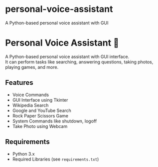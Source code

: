 # personal-voice-assistant
A Python-based personal voice assistant with GUI

# Personal Voice Assistant 🎤

A Python-based personal voice assistant with GUI interface.  
It can perform tasks like searching, answering questions, taking photos, playing games, and more.

## Features
- Voice Commands
- GUI Interface using Tkinter
- Wikipedia Search
- Google and YouTube Search
- Rock Paper Scissors Game
- System Commands like shutdown, logoff
- Take Photo using Webcam

## Requirements
- Python 3.x
- Required Libraries (see `requirements.txt`)


